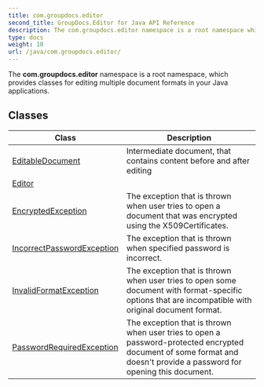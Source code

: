```yaml
---
title: com.groupdocs.editor
second_title: GroupDocs.Editor for Java API Reference
description: The com.groupdocs.editor namespace is a root namespace which provides classes for editing multiple document formats in your Java applications.
type: docs
weight: 10
url: /java/com.groupdocs.editor/
---
```


The **com.groupdocs.editor** namespace is a root namespace, which provides classes for editing multiple document formats in your Java applications.


## Classes

| Class | Description |
| --- | --- |
| [EditableDocument](../com.groupdocs.editor/editabledocument) | Intermediate document, that contains content before and after editing |
| [Editor](../com.groupdocs.editor/editor) |  |
| [EncryptedException](../com.groupdocs.editor/encryptedexception) | The exception that is thrown when user tries to open a document that was encrypted using the X509Certificates. |
| [IncorrectPasswordException](../com.groupdocs.editor/incorrectpasswordexception) | The exception that is thrown when specified password is incorrect. |
| [InvalidFormatException](../com.groupdocs.editor/invalidformatexception) | The exception that is thrown when user tries to open some document with format-specific options that are incompatible with original document format. |
| [PasswordRequiredException](../com.groupdocs.editor/passwordrequiredexception) | The exception that is thrown when user tries to open a password-protected encrypted document of some format and doesn't provide a password for opening this document. |
